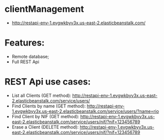 # clientManagement

* http://restapi-env-1.evgwkbyv3x.us-east-2.elasticbeanstalk.com/


# Features:

* Remote database;
* Full REST Api


# REST Api use cases:

* List all Clients (GET method): http://restapi-env-1.evgwkbyv3x.us-east-2.elasticbeanstalk.com/service/users/
* Find Clients by name (GET method): http://restapi-env-1.evgwkbyv3x.us-east-2.elasticbeanstalk.com/service/users/?name=rio
* Find Client by NIF (GET method): http://restapi-env-1.evgwkbyv3x.us-east-2.elasticbeanstalk.com/service/users/nif/?nif=123456789
* Erase a Client (DELETE method): http://restapi-env-1.evgwkbyv3x.us-east-2.elasticbeanstalk.com/service/users/nif/?nif=123456789